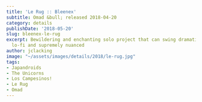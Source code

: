 ```yaml
---
title: 'Le Rug :: Bleenex'
subtitle: Omad &bull; released 2018-04-20
category: details
publishDate: '2018-05-20'
slug: bleenex-le-rug
excerpt: Bewildering and enchanting solo project that can swing dramatically between
  lo-fi and supremely nuanced
author: jclacking
image: "~/assets/images/details/2018/le-rug.jpg"
tags:
- Japandroids
- The Unicorns
- Los Campesinos!
- Le Rug
- Omad
---
```


